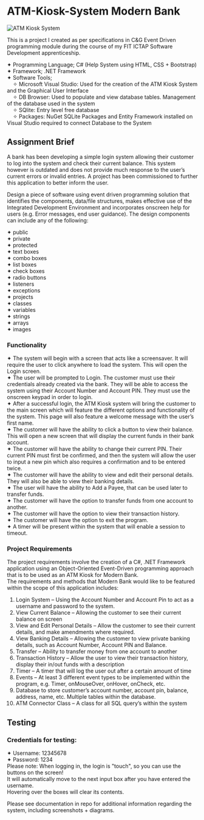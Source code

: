 # ATM-Kiosk-System Modern Bank 
![ATM Kiosk System](https://user-images.githubusercontent.com/22479692/123785107-0e523d80-d8d0-11eb-8bf2-95c8dec60a9d.png)

 This is a project I created as per specifications in C&amp;G Event Driven programming module during the course of my FIT ICTAP Software Development apprenticeship.    
   
 ✦ Programming Language; C# (Help System using HTML, CSS + Bootstrap)  
 ✦ Framework; .NET Framework  
 ✦ Software Tools;  
    &nbsp;&nbsp;&nbsp;&nbsp;✧ Microsoft Visual Studio: Used for the creation of the ATM Kiosk System and the Graphical User Interface  
    &nbsp;&nbsp;&nbsp;&nbsp;✧ DB Browser: Used to populate and view database tables. Management of the database used in the system  
    &nbsp;&nbsp;&nbsp;&nbsp;✧ SQlite: Entry level free database   
    &nbsp;&nbsp;&nbsp;&nbsp;✧ Packages: NuGet SQLite Packages and Entity Framework installed on Visual Studio required to connect Database to the System  
   
 
## Assignment Brief  
  
A bank has been developing a simple login system allowing their customer to log into the system and check their current balance. This system however is outdated and does not provide much response to the user’s current errors or invalid entries. A project has been commissioned to further this application to better inform the user.  
  
Design a piece of software using event driven programming solution that identifies the components, data/file structures, makes effective use of the Integrated Development Environment and incorporates onscreen help for users (e.g. Error messages, end user guidance). The design components can include any of the following:  
  
✦ public  
✦ private  
✦ protected  
✦ text boxes  
✦ combo boxes  
✦ list boxes  
✦ check boxes  
✦ radio buttons  
✦ listeners  
✦ exceptions  
✦ projects  
✦ classes  
✦ variables  
✦ strings  
✦ arrays  
✦ images  
  
### Functionality  
  
✦	The system will begin with a screen that acts like a screensaver. It will require the user to click anywhere to load the system. This will open the Login screen.  
✦	The user will be prompted to Login. The customer must use their credentials already created via the bank. They will be able to access the system using their Account Number and Account PIN. They must use the onscreen keypad in order to login.  
✦	After a successful login, the ATM Kiosk system will bring the customer to the main screen which will feature the different options and functionality of the system. This page will also feature a welcome message with the user’s first name.  
✦	The customer will have the ability to click a button to view their balance. This will open a new screen that will display the current funds in their bank account.  
✦	The customer will have the ability to change their current PIN. Their current PIN must first be confirmed, and then the system will allow the user to input a new pin which also requires a confirmation and to be entered twice.  
✦	The customer will have the ability to view and edit their personal details. They will also be able to view their banking details.   
✦	The user will have the ability to Add a Payee, that can be used later to transfer funds.  
✦	The customer will have the option to transfer funds from one account to another.  
✦	The customer will have the option to view their transaction history.  
✦	The customer will have the option to exit the program.  
✦	A timer will be present within the system that will enable a session to timeout.  
  
### Project Requirements  
  
The project requirements involve the creation of a C#, .NET Framework application using an Object-Oriented Event-Driven programming approach that is to be used as an ATM Kiosk for Modern Bank.  
The requirements and methods that Modern Bank would like to be featured within the scope of this application includes:
1.	Login System – Using the Account Number and Account Pin to act as a username and password to the system. 
2.	View Current Balance – Allowing the customer to see their current balance on screen
3.	View and Edit Personal Details – Allow the customer to see their current details, and make amendments where required.
4.	View Banking Details – Allowing the customer to view private banking details, such as Account Number, Account PIN and Balance.
5.	Transfer – Ability to transfer money from one account to another
6.	Transaction History – Allow the user to view their transaction history, display their in/out funds with a description
7.	Timer – A timer that will log the user out after a certain amount of time
8.	Events – At least 3 different event types to be implemented within the program, 
e.g. Timer, onMouseOver, onHover, onCheck, etc.
9.	Database to store customer’s account number, account pin, balance, address, name, etc. Multiple tables within the database. 
10.	ATM Connector Class – A class for all SQL query’s within the system



## Testing 

### Credentials for testing: 
✦ Username: 12345678   
✦ Password: 1234  
Please note: When logging in, the login is "touch", so you can use the buttons on the screen!  
It will automatically move to the next input box after you have entered the username.  
Hovering over the boxes will clear its contents.  


Please see documentation in repo for additional information regarding the system, including screenshots + diagrams. 







